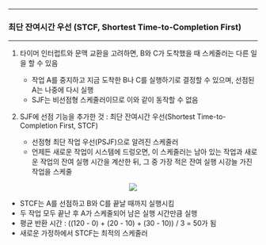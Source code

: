 -----
### 최단 잔여시간 우선 (STCF, Shortest Time-to-Completion First)
-----
1. 타이머 인터럽트와 문맥 교환을 고려하면, B와 C가 도착했을 때 스케줄러는 다른 일을 할 수 있음
   - 작업 A를 중지하고 지금 도착한 B나 C를 실행하기로 결정할 수 있으며, 선점된 A는 나중에 다시 실행
   - SJF는 비선점형 스케줄러이므로 이와 같이 동작할 수 없음

2. SJF에 선점 기능을 추가한 것 : 최단 잔여시간 우선(Shortest Time-to-Completion First, STCF)
   - 선점형 최단 작업 우선(PSJF)으로 알려진 스케줄러
   - 언제든 새로운 작업이 시스템에 드렁오면, 이 스케줄러는 남아 있는 작업과 새로운 작업의 잔여 실행 시간을 계산한 뒤, 그 중 가장 적은 잔여 실행 시강늘 가진 작업을 스케줄
<div align="center">
<img src="https://github.com/user-attachments/assets/d4b0294c-d86a-4dbf-a930-c46a09a08112">
</div>

   - STCF는 A를 선점하고 B와 C를 끝날 때까지 실행시킴
   - 두 작업 모두 끝난 후 A가 스케줄되어 남은 실행 시간만큼 실행
   - 평균 반환 시간 : ((120 - 0) + (20 - 10) + (30 - 10)) / 3 = 50가 됨
   - 새로운 가정하에서 STCF는 최적의 스케줄러
